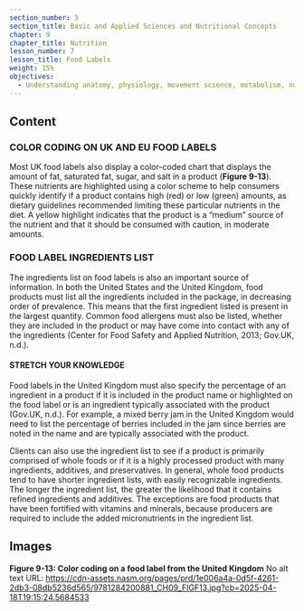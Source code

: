 ```yaml
---
section_number: 3
section_title: Basic and Applied Sciences and Nutritional Concepts
chapter: 9
chapter_title: Nutrition
lesson_number: 7
lesson_title: Food Labels
weight: 15%
objectives:
  - Understanding anatomy, physiology, movement science, metabolism, nutrition, and supplementation.
---
```


## Content
### COLOR CODING ON UK AND EU FOOD LABELS

Most UK food labels also display a color-coded chart that displays the amount of fat, saturated fat, sugar, and salt in a product (**Figure 9-13**). These nutrients are highlighted using a color scheme to help consumers quickly identify if a product contains high (red) or low (green) amounts, as dietary guidelines recommended limiting these particular nutrients in the diet. A yellow highlight indicates that the product is a “medium” source of the nutrient and that it should be consumed with caution, in moderate amounts.

### FOOD LABEL INGREDIENTS LIST

The ingredients list on food labels is also an important source of information. In both the United States and the United Kingdom, food products must list all the ingredients included in the package, in decreasing order of prevalence. This means that the first ingredient listed is present in the largest quantity. Common food allergens must also be listed, whether they are included in the product or may have come into contact with any of the ingredients (Center for Food Safety and Applied Nutrition, 2013; Gov.UK, n.d.).

#### STRETCH YOUR KNOWLEDGE

Food labels in the United Kingdom must also specify the percentage of an ingredient in a product if it is included in the product name or highlighted on the food label or is an ingredient typically associated with the product (Gov.UK, n.d.). For example, a mixed berry jam in the United Kingdom would need to list the percentage of berries included in the jam since berries are noted in the name and are typically associated with the product.

Clients can also use the ingredient list to see if a product is primarily comprised of whole foods or if it is a highly processed product with many ingredients, additives, and preservatives. In general, whole food products tend to have shorter ingredient lists, with easily recognizable ingredients. The longer the ingredient list, the greater the likelihood that it contains refined ingredients and additives. The exceptions are food products that have been fortified with vitamins and minerals, because producers are required to include the added micronutrients in the ingredient list.

## Images

**Figure 9-13: Color coding on a food label from the United Kingdom**
No alt text
URL: https://cdn-assets.nasm.org/pages/prd/1e006a4a-0d5f-4261-2db3-08db5236d565/9781284200881_CH09_FIGF13.jpg?cb=2025-04-18T19:15:24.5684533